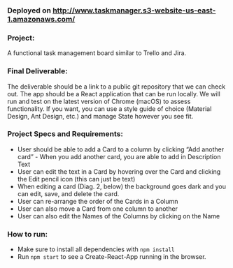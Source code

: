 ### Deployed on http://www.taskmanager.s3-website-us-east-1.amazonaws.com/ 

### Project:
A functional task management board similar to Trello and Jira.

### Final Deliverable:
The deliverable should be a link to a public git repository that we can check out.
The app should be a React application that can be run locally. We will run and test on the latest version of Chrome (macOS) to assess functionality.
If you want, you can use a style guide of choice (Material Design, Ant Design, etc.) and manage State however you see fit.

### Project Specs and Requirements:
- User should be able to add a Card to a column by clicking “Add another card” - When you add another card, you are able to add in Description Text
- User can edit the text in a Card by hovering over the Card and clicking the Edit pencil icon (this can just be text)
- When editing a card (Diag. 2, below) the background goes dark and you can edit, save, and delete the card.
- User can re-arrange the order of the Cards in a Column
- User can also move a Card from one column to another
- User can also edit the Names of the Columns by clicking on the Name

### How to run:
- Make sure to install all dependencies with `npm install`
- Run `npm start` to see a Create-React-App running in the browser.
